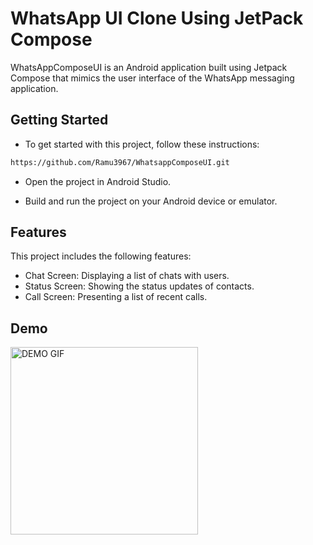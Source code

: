 
# WhatsApp UI Clone Using JetPack Compose

WhatsAppComposeUI is an Android application built using Jetpack Compose that mimics the user interface of the WhatsApp messaging application.


## Getting Started

- To get started with this project, follow these instructions:

```bash
https://github.com/Ramu3967/WhatsappComposeUI.git
```
- Open the project in Android Studio.

- Build and run the project on your Android device or emulator.
    
## Features
This project includes the following features:

- Chat Screen: Displaying a list of chats with users.
- Status Screen: Showing the status updates of contacts.
- Call Screen: Presenting a list of recent calls.


## Demo



<img src="[images/your-gif.gif](https://github.com/Ramu3967/WhatsappComposeUI/assets/26451658/5699d8fb-d1d0-4f5b-bfb7-722bb447a88e)" alt="DEMO GIF"  height="300">
